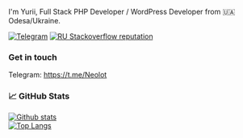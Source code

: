 I'm Yurii, Full Stack PHP Developer / WordPress Developer from :ukraine: Odesa/Ukraine.

[![Telegram](https://img.shields.io/badge/-neolot-0088cc?style=for-the-badge&logo=Telegram&logoColor=white&link=https://t.me/Neolot)](https://t.me/Neolot)
[![RU Stackoverflow reputation](https://img.shields.io/stackexchange/ru.stackoverflow.com/r/237769?label=StackOverflow&logo=stackoverflow&style=for-the-badge)](https://ru.stackoverflow.com/users/237769/neolot)

### Get in touch
Telegram: https://t.me/Neolot  

### 📈 GitHub Stats
[![Github stats](https://github-readme-stats.vercel.app/api?username=Neolot&count_private=true&show_icons=true&include_all_commits=true&show_icons=true&hide_title=true&theme=gotham)](https://github.com/Neolot/github-readme-stats)  
[![Top Langs](https://github-readme-stats.vercel.app/api/top-langs/?username=Neolot&count_private=true&layout=compact&include_all_commits=true&show_icons=true&hide_title=true&theme=gotham)](https://github.com/Neolot/github-readme-stats)
